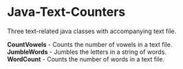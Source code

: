 # Java-Text-Counters
Three text-related java classes with accompanying text file.

<b>CountVowels</b> - Counts the number of vowels in a text file.<br>
<b>JumbleWords</b> - Jumbles the letters in a string of words.<br>
<b>WordCount</b> - Counts the number of words in a text file.
